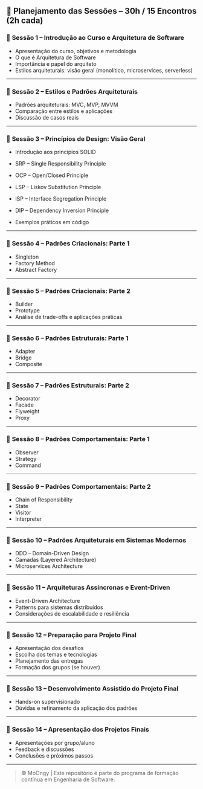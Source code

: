 ## 📆 Planejamento das Sessões – 30h / 15 Encontros (2h cada)

### 🔹 **Sessão 1 – Introdução ao Curso e Arquitetura de Software** 

* Apresentação do curso, objetivos e metodologia
* O que é Arquitetura de Software
* Importância e papel do arquiteto
* Estilos arquiteturais: visão geral (monolítico, microservices, serverless)

---

### 🔹 **Sessão 2 – Estilos e Padrões Arquiteturais**

* Padrões arquiteturais: MVC, MVP, MVVM
* Comparação entre estilos e aplicações
* Discussão de casos reais

---

### 🔹 **Sessão 3 – Princípios de Design: Visão Geral** 

* Introdução aos princípios SOLID
* SRP – Single Responsibility Principle
* OCP – Open/Closed Principle
* LSP – Liskov Substitution Principle
* ISP – Interface Segregation Principle
* DIP – Dependency Inversion Principle

* Exemplos práticos em código

---

### 🔹 **Sessão 4 – Padrões Criacionais: Parte 1**

* Singleton
* Factory Method
* Abstract Factory

---

### 🔹 **Sessão 5 – Padrões Criacionais: Parte 2**

* Builder
* Prototype
* Análise de trade-offs e aplicações práticas

---

### 🔹 **Sessão 6 – Padrões Estruturais: Parte 1**

* Adapter
* Bridge
* Composite

---

### 🔹 **Sessão 7 – Padrões Estruturais: Parte 2**

* Decorator
* Facade
* Flyweight
* Proxy

---

### 🔹 **Sessão 8 – Padrões Comportamentais: Parte 1**

* Observer
* Strategy
* Command

---

### 🔹 **Sessão 9 – Padrões Comportamentais: Parte 2**

* Chain of Responsibility
* State
* Visitor
* Interpreter

---

### 🔹 **Sessão 10 – Padrões Arquiteturais em Sistemas Modernos**

* DDD – Domain-Driven Design
* Camadas (Layered Architecture)
* Microservices Architecture

---

### 🔹 **Sessão 11 – Arquiteturas Assíncronas e Event-Driven**

* Event-Driven Architecture
* Patterns para sistemas distribuídos
* Considerações de escalabilidade e resiliência

---

### 🔹 **Sessão 12 – Preparação para Projeto Final**

* Apresentação dos desafios
* Escolha dos temas e tecnologias
* Planejamento das entregas
* Formação dos grupos (se houver)

---

### 🔹 **Sessão 13 – Desenvolvimento Assistido do Projeto Final**

* Hands-on supervisionado
* Dúvidas e refinamento da aplicação dos padrões

---

### 🔹 **Sessão 14 – Apresentação dos Projetos Finais**

* Apresentações por grupo/aluno
* Feedback e discussões
* Conclusões e próximos passos


---

> © MoOngy | Este repositório é parte do programa de formação contínua em Engenharia de Software.
